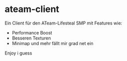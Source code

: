 # ateam-client
Ein Client für den ATeam-Lifesteal SMP mit Features wie:
- Performance Boost
- Besseren Texturen
- Minimap
und mehr fällt mir grad net ein

Enjoy i guess
